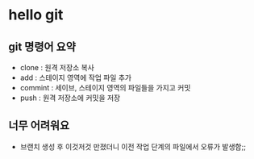 # hello git
## git 명령어 요약

- clone : 원격 저장소 복사
- add : 스테이지 영역에 작업 파일 추가
- commint : 세이브, 스테이지 영역의 파일들을 가지고 커밋
- push : 원격 저장소에 커밋을 저장

## 너무 어려워요
- 브랜치 생성 후 이것저것 만졌더니 이전 작업 단계의 파일에서 오류가 발생함;;